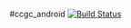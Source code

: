 #ccgc_android
[![Build Status](https://travis-ci.org/dannijax/ccgc_android.svg?branch=develop)](https://travis-ci.org/dannijax/ccgc_android)
